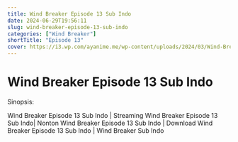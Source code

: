 ```yaml
---
title: Wind Breaker Episode 13 Sub Indo
date: 2024-06-29T19:56:11
slug: wind-breaker-episode-13-sub-indo
categories: ["Wind Breaker"]
shortTitle: "Episode 13"
cover: https://i3.wp.com/ayanime.me/wp-content/uploads/2024/03/Wind-Breaker-768x1084-1.jpg
---
```


# Wind Breaker Episode 13 Sub Indo

<iframe-loader iframe-src1="https://play.ayanime.me/include/fluidplayer/fluidplayer.php?VideoSrc1=https%3A%2F%2Fdrive.google.com%2Ffile%2Fd%2F1C6JuKUUTB3EvHHZb_w1F_o5PDmd7vpCa%2Fpreview&VideoType1=video%2Fmp4&VideoQuality1=480p&VideoSrc2=https%3A%2F%2Fdrive.google.com%2Ffile%2Fd%2F1iDYVIIa7qJE_9kn2bCVoc3Umlm9nSjpd%2Fpreview&VideoType2=video%2Fmp4&VideoQuality2=720p&VideoSrc3=https%3A%2F%2Fdrive.google.com%2Ffile%2Fd%2F1Njh2G9ysWDoGp8woQdb4p3lq7LAD3L_T%2Fpreview&VideoType3=video%2Fmp4&VideoQuality3=1080p&VideoSrc4=&VideoType4=&VideoQuality4=&VideoPoster=&VideoTrack1=&kind1=&srclang1=&label1=&default1=&VideoTrack2=&kind2=&srclang2=&label2=&default2=&player=fluid+player&server=Drive+API&api=&width=100%25&height=100%25" iframe-src2="https://drive.google.com/file/d/1Njh2G9ysWDoGp8woQdb4p3lq7LAD3L_T/preview"></iframe-loader>

Sinopsis:
<p>Wind Breaker Episode 13 Sub Indo | Streaming Wind Breaker Episode 13 Sub Indo| Nonton Wind Breaker Episode 13 Sub Indo | Download Wind Breaker Episode 13 Sub Indo | Wind Breaker Sub Indo</p>

